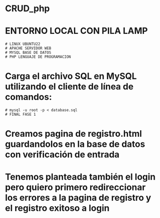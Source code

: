 # CRUD_php

# ENTORNO LOCAL CON PILA LAMP
	
	# LINUX UBUNTU22
	# APACHE SERVIDOR WEB 
	# MYSQL BASE DE DATOS
	# PHP LENGUAJE DE PROGRAMACION

# Carga el archivo SQL en MySQL utilizando el cliente de línea de comandos:

	# mysql -u root -p < database.sql
	# FINAL FASE 1

# Creamos pagina de registro.html guardandolos en la base de datos con verificación de entrada

# Tenemos planteada también el login pero quiero primero redireccionar los errores a la pagina de registro y el registro exitoso a login
